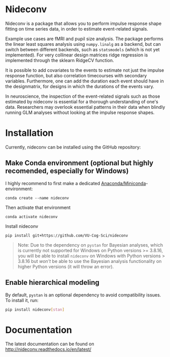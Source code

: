 # Nideconv
Nideconv is a package that allows you to perform impulse response shape fitting on time series data, in order to estimate event-related signals.

Example use cases are fMRI and pupil size analysis.
The package performs the linear least squares analysis using `numpy.linalg` as a backend, but can switch between different backends, such as `statsmodels` (which is not yet implemented).
For very collinear design matrices ridge regression is implemented through the sklearn RidgeCV function.

It is possible to add covariates to the events to estimate not just the impulse response function, but also correlation timecourses with secondary variables. Furthermore, one can add the duration each event should have in the designmatrix, for designs in which the durations of the events vary.

In neuroscience, the inspection of the event-related signals such as those estimated by nideconv is essential for a thorough understanding of one's data.
Researchers may overlook essential patterns in their data when blindly running GLM analyses without looking at the impulse response shapes.

# Installation
Currently, nideconv can be installed using the GitHub repository:

## Make Conda environment (optional but highly recomended, especially for Windows)
I highly recommend to first make a dedicated [Anaconda/Miniconda](https://docs.conda.io/en/latest/miniconda.html)-environment:

`conda create --name nideconv`

Then activate that environment

`conda activate nideconv`

Install nideconv

`pip install git+https://github.com/VU-Cog-Sci/nideconv`

> Note: Due to the dependency on `pystan` for Bayesian analyses, which is currently not supported for Windows on Python versions >= 3.8.16, you will be able to install `nideconv` on Windows with Python versions > 3.8.16 but *won't* be able to use the Bayesian analysis functionality on higher Python versions (it will throw an error).

## Enable hierarchical modeling
By default, `pystan` is an optional dependency to avoid compatibility issues. To install it, run:

```bash
pip install nideconv[stan]
```

# Documentation

The latest documentation can be found on http://nideconv.readthedocs.io/en/latest/
